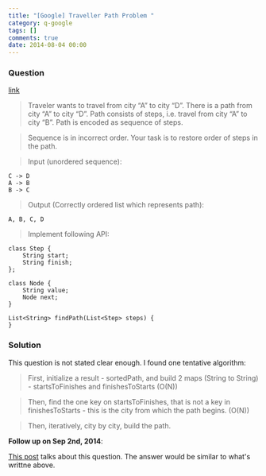 ```yaml
---
title: "[Google] Traveller Path Problem "
category: q-google
tags: []
comments: true
date: 2014-08-04 00:00
---
```



### Question

[link](http://www.careercup.com/question?id=5749537700315136)

> Traveler wants to travel from city “A” to city “D”. There is a path from city “A” to city “D”. Path consists of steps, i.e. travel from city “A” to city “B”. Path is encoded as sequence of steps.

> Sequence is in incorrect order. Your task is to restore order of steps in the path.

> Input (unordered sequence):

    C -> D
    A -> B
    B -> C

> Output (Correctly ordered list which represents path):

    A, B, C, D

> Implement following API:

    class Step {
        String start;
        String finish;
    };

    class Node {
        String value;
        Node next;
    }

    List<String> findPath(List<Step> steps) {
    }

### Solution

This question is not stated clear enough. I found one tentative algorithm:

> First, initialize a result - sortedPath, and build 2 maps (String to String) - startsToFinishes and finishesToStarts (O(N))

> Then, find the one key on startsToFinishes, that is not a key in finishesToStarts - this is the city from which the path begins. (O(N))

> Then, iteratively, city by city, build the path.

**Follow up on Sep 2nd, 2014**:

[This post](http://www.mitbbs.com/article_t/JobHunting/32772275.html) talks about this question. The answer would be similar to what's writtne above.
